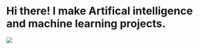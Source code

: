 # Hi there! I make Artifical intelligence and machine learning projects.

![](https://komarev.com/ghpvc/?username=PronetAI&color=red) 
